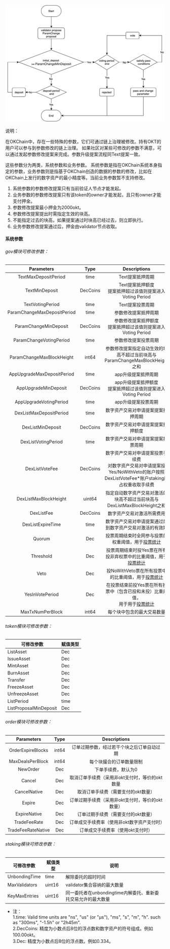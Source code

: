 
![text](/img/gov-parameter.png)

说明：

在OKChain中，存在一些特殊的参数，它们可通过链上治理被修改。持有OKT的用户可以参与到参数修改的链上治理。 如果社区对某些可修改的参数不满意，可以通过发起参数修改提案来完成。参数升级提案流程同Text提案一致。

这些参数分为两类，系统参数和业务参数。
系统参数是指在OKChain系统本身指定的参数，业务参数则是指基于OKChain创造的数据的参数的修改，比如在OKChain上发行的数字资产的最小精度等。当前业务参数暂不支持修改。

1. 系统参数的参数修改提案只有当前验证人节点才能发起。
2. 业务参数的参数修改提案只有该token的owner才能发起，且只有owner才能支付押金。
3. 参数修改提案最小押金为2000okt。
4. 参数修改提案提出时需指定生效的块高。
5. 不能指定过去的块高，如果提案通过时块高已经过去，则立即执行。
6. 业务参数修改提案通过后，押金由validator节点收取。

#### 系统参数

###### gov模块可修改参数：

|      Parameters       |      Type       |       Descriptions        |
| :-------------: | :-------------: | :------------------: |
| TextMaxDepositPeriod          |time           | Text提案抵押周期|
| TextMinDeposit                |DecCoins            | Text提案抵押额度<br>提案抵押超过该值则提案进入Voting Period|
| TextVotingPeriod              |time                | Text提案投票周期|
| ParamChangeMaxDepositPeriod        |time                | 参数修改提案抵押周期|
| ParamChangeMinDeposit              |DecCoins            | 参数修改提案抵押额度<br>提案抵押超过该值则提案进入Voting Period|
| ParamChangeVotingPeriod            |time                | 参数修改提案投票周期|
| ParamChangeMaxBlockHeight      |int64               | 参数修改提案指定自动生效的块高不超过当前块高与ParamChangeMaxBlockHeight之和|
| AppUpgradeMaxDepositPeriod        |time                | app升级提案抵押周期|
| AppUpgradeMinDeposit              |DecCoins            | app升级提案抵押额度<br>提案抵押超过该值则提案进入Voting Period|
| AppUpgradeVotingPeriod            |time                | app升级提案投票周期|
| DexListMaxDepositPeriod   |time                | 数字资产交易对申请提案提案抵押周期|
| DexListMinDeposit         |DecCoins            | 数字资产交易对申请提案提案抵押额度|
| DexListVotingPeriod       |time                | 数字资产交易对申请提案提案投票周期|
| DexListVoteFee            |DecCoins            | 数字资产交易对申请提案投票手续费<br>对数字资产交易对申请提案投Yes/NoWithVeto的账户按照<br>DexListVoteFee*账户staking所占权重收取手续费|
| DexListMaxBlockHeight     |uint64              | 指定自动数字资产交易对激活的块高不超过当前块高与DexListMaxBlockHeight之和|
| DexListFee                |DecCoins            | 数字资产交易对激活所需费用|
| DexListExpireTime         |time                | 数字资产交易对申请提案通过后到数字资产交易对激活的有效期|
| Quorum                    |Dec                 | 投票周期结束时全网参与投票的权重阈值，用于[投票统计](/governance/overview/#_2)|
| Threshold                 |Dec                 | 投票周期结束时投Yes票在所有投非弃权票中的比重阈值，用于[投票统计](/governance/overview/#_2)|
| Veto                      |Dec                 | 投NoWithVeto票在所有投票中的比重阈值，用于[投票统计](/governance/overview/#_2)|
| YesInVotePeriod           |Dec                 | 在投票结束前投Yes票在所有投票中（包含已投和未投）比重阈值，<br>用于用于[投票统计](/governance/overview/#_2)|
| MaxTxNumPerBlock          |int64               | 每个块中包含的最大交易数量|


###### token模块可修改参数：   

| 可修改参数             | 赋值类型 |
| ----                   | ----     |
| ListAsset              | Dec      |
| IssueAsset             | Dec      |
| MintAsset              | Dec      |
| BurnAsset              | Dec      |
| Transfer               | Dec      |
| FreezeAsset            | Dec      |
| UnfreezeAsset          | Dec      |
| ListPeriod             | time     |
| ListProposalMinDeposit | Dec      |

###### order模块可修改参数：   
| Parameters              | Type | Descriptions |
| :-------------: | :-------------: | :------------------: |
| OrderExpireBlocks  | int64    | 订单过期参数，经过若干个块之后订单自动过期 |
| MaxDealsPerBlock   | int64    | 每个块撮合的订单数量限制|
| NewOrder           | Dec      | 下单手续费，默认为0|
| Cancel             | Dec      | 取消订单手续费（采用非okt支付时，等价的okt数量|
| CancelNative       | Dec      | 取消订单手续费（需要支付的okt数量）|
| Expire             | Dec      | 订单过期手续费（采用非okt支付时，等价的okt数量）|
| ExpireNative       | Dec      | 订单过期手续费（需要支付的okt数量）|
| TradeFeeRate       | Dec      | 订单成交手续费率（使用非okt数字资产支付时）|
| TradeFeeRateNative | Dec      | 订单成交手续费率（使用okt支付时）|

###### staking模块可修改参数：   

| 可修改参数             | 赋值类型 | 说明
| ----                   | ----     | ----
| UnbondingTime          | time     | 解除委托的超时时间
| MaxValidators          | uint16   | validator集合容纳的最大数量
| KeyMaxEntries          | uint16   | 同一委托者在unbondingtime内解委托、重新委托交易允许的最大数量

* 注：   
1.time: Valid time units are "ns", "us" (or "µs"), "ms", "s", "m", "h". such as "300ms", "-1.5h" or "2h45m".   
2.DecCoins: 精度为小数点后8位的浮点数和数字资产的符号组成。例如100.00okt。   
3.Dec: 精度为小数点后8位的浮点数。例如0.334。   


